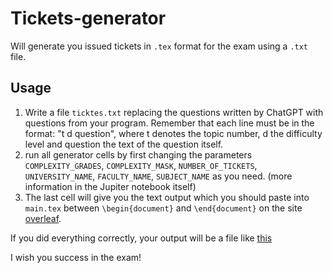 # Tickets-generator
Will generate you issued tickets in `.tex` format for the exam using a `.txt` file.

## Usage
1. Write a file `ticktes.txt` replacing the questions written by ChatGPT with questions from your program.
Remember that each line must be in the format: "t d question", where t denotes the topic number, d the difficulty level and question the text of the question itself.
2. run all generator cells by first changing the parameters `COMPLEXITY_GRADES`, `COMPLEXITY_MASK`, `NUMBER_OF_TICKETS`, `UNIVERSITY_NAME`, `FACULTY_NAME`, `SUBJECT_NAME` as you need. (more information in the Jupiter notebook itself)
3. The last cell will give you the text output which you should paste into `main.tex` between `\begin{document}` and `\end{document}` on the site [overleaf](https://www.overleaf).

If you did everything correctly,
your output will be a file like [this](test_gen.pdf)

I wish you success in the exam!
